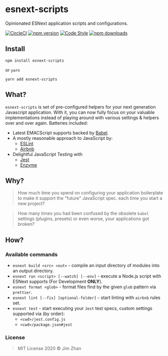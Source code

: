 # esnext-scripts

Opinionated ESNext application scripts and configurations.

[![CircleCI](https://circleci.com/gh/jimzhan/esnext-scripts.svg?style=svg)](https://circleci.com/gh/jimzhan/esnext-scripts)
[![npm version](https://badge.fury.io/js/esnext-scripts.svg)](https://www.npmjs.com/package/esnext-scripts)
[![Code Style](https://badgen.net/badge/code%20style/airbnb/ff5a5f?icon=airbnb)](https://github.com/airbnb/javascript)
[![npm downloads](https://img.shields.io/npm/dt/esnext-scripts.svg)](https://www.npmjs.com/package/esnext-scripts)


## Install

```shell
npm install esnext-scripts
```

or `yarn`

```shell
yarn add esnext-scripts
```

## What?

`esnext-scripts` is set of pre-configured helpers for your next generation Javascript application. With it, you can now fully focus on your valuable implementations instead of playing around with various settings & helpers over and over again. Batteries included:

- Latest EMACScript supports backed by [Babel](https://babeljs.io).
- A mostly reasonable approach to JavaScript by:
  * [ESLint](https://eslint.org/)
  * [Airbnb](https://github.com/airbnb/javascript)
- Delightful JavaScript Testing with
  * [Jest](https://github.com/facebook/jest)
  * [Enzyme](https://github.com/airbnb/enzyme)


## Why?

> How much time you spend on configuring your application boilerplate to make it support the "future" JavaScript spec. each time you start a new project?

> How many times you had been confused by the obsolete `babel` settings (plugins, presets) or even worse, your applications got broken?


## How?

### Available commands


- `esnext build <src> <out>` - compile an input directory of modules into an output directory.
- `esnext run <script> [--watch] [--env]` - execute a Node.js script with ESNext supports (For Development **ONLY**).
- `esnext format <glob>` - format files find by the given `glob` pattern via `prettier`.
- `esnext lint [--fix] [optional-folder]` - start linting with `airbnb` rules set.
- `esnext test` - start executing your `Jest` test specs, custom settings supported via (by order):
  - `<cwd>/jest.config.js`
  - `<cwd>/package.json#jest`


### License

> MIT License 2020 © Jim Zhan
